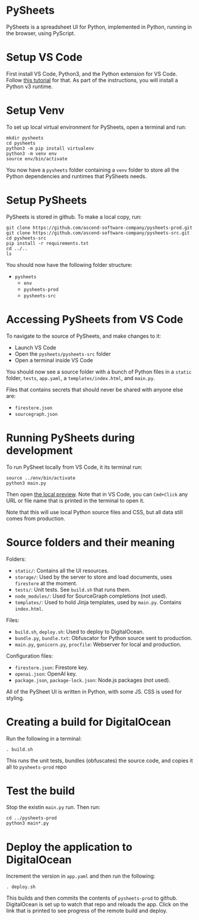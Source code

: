 # PySheets

PySheets is a spreadsheet UI for Python, implemented in Python, running in the browser, using PyScript.
 

# Setup VS Code

First install VS Code, Python3, and the Python extension for VS Code.
Follow [this tutorial](https://code.visualstudio.com/docs/python/python-tutorial) for that. As part of the instructions, you will install a Python v3 runtime.

# Setup Venv

To set up local virtual environment for PySheets, open a terminal and run:

```
mkdir pysheets
cd pysheets
python3 -m pip install virtualenv
python3 -m venv env
source env/bin/activate
```

You now have a `pysheets` folder containing a `venv` folder to store all
the Python dependencies and runtimes that PySheets needs.

# Setup PySheets

PySheets is stored in github. To make a local copy, run:

```
git clone https://github.com/ascend-software-company/pysheets-prod.git
git clone https://github.com/ascend-software-company/pysheets-src.git
cd pysheets-src
pip install -r requirements.txt
cd ../..
ls
```

You should now have the following folder structure:
  - `pysheets`
    - `env`
    - `pysheets-prod`
    - `pysheets-src`

# Accessing PySheets from VS Code

To navigate to the source of PySheets, and make changes to it:
  - Launch VS Code
  - Open the `pysheets/pysheets-src` folder
  - Open a terminal inside VS Code

You should now see a source folder with a bunch of Python files in 
a `static` folder, `tests`, `app.yaml`, a `templates/index.html`,
and `main.py`.

Files that contains secrets that should never be shared with
anyone else are:
  - `firestore.json`
  - `sourcegraph.json`


# Running PySheets during development

To run PySheet locally from VS Code, it its terminal run:

```
source ../env/bin/activate
python3 main.py
```

Then open [the local preview](http://127.0.0.1:8081/). Note that in VS Code, you can `Cmd+Click` any URL or file name that is printed in the terminal to open it.

Note that this will use local Python source files and CSS, but all data still comes from production.

# Source folders and their meaning

Folders:

 - `static/`: Contains all the UI resources. 
 - `storage/`: Used by the server to store and load documents, uses `firestore` at the moment. 
 - `tests/`: Unit tests. See `build.sh` that runs them.
 - `node_modules/`: Used for SourceGraph completions (not used).
- `templates/`: Used to hold Jinja templates, used by `main.py`. Contains `index.html`.

Files:
 - `build.sh`, `deploy.sh`: Used to deploy to DigitalOcean.
 - `bundle.py`, `bundle.txt`: Obfuscator for Python source sent to production.
 - `main.py`, `gunicorn.py`, `procfile`: Webserver for local and production.

Configuration files:
 - `firestore.json`: Firestore key.
 - `openai.json`: OpenAI key.
 - `package.json`, `package-lock.json`: Node.js packages (not used).
 
All of the PySheet UI is written in Python, with some JS. CSS is used for styling.

# Creating a build for DigitalOcean

Run the following in a terminal:

```
. build.sh
```

This runs the unit tests, bundles (obfuscates) the source code, and copies it all to `pysheets-prod` repo

# Test the build

Stop the existin `main.py` run. Then run:

```
cd ../pysheets-prod
python3 main*.py
```

# Deploy the application to DigitalOcean

Increment the version in `app.yaml` and then run the following:

```
. deploy.sh
```

This builds and then commits the contents of `pysheets-prod` to github. 
DigitalOcean is set up to watch that repo and reloads the app.
Click on the link that is printed to see progress of the remote build and deploy.
